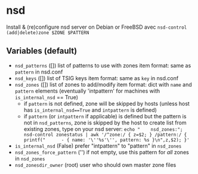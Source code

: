 # nsd

Install & (re)configure nsd server on Debian or FreeBSD
avec `nsd-control (add|delete)zone $ZONE $PATTERN`

## Variables (default)

* `nsd_patterns` ([])
  list of patterns to use with zones
  item format: same as `pattern` in nsd.conf
* `nsd_keys` ([])
  list of TSIG keys
  item format: same as `key` in nsd.conf
* `nsd_zones` ([])
  list of zones to add/modify
  item format: dict with `name` and `pattern` elements (eventually 'intpattern' for machines with `is_internal_nsd` == True)
  * if `pattern` is not defined, zone will be skipped by hosts (unless host has `is_internal_nsd==True` and `intpattern` is defined)
  * if `pattern` (or `intpattern` if applicable) is defined but the pattern is not in `nsd_patterns`, zone is skipped by the host
  to create list from existing zones, type on your nsd server:
    `echo "    nsd_zones:"; nsd-control zonestatus | awk '/^zone:/ { z=$2; } /pattern:/ { printf("      - { name: '\''%s'\'', pattern: %s }\n",z,$2); }'`
* `is_internal_nsd` (False)
  prefer "intpattern" to "pattern" in `nsd_zones`
* `nsd_zones_force_pattern` ('')
  if not empty, use this pattern for *all* zones in `nsd_zones`
* `nsd_zonesdir_owner` (root)
  user who should own master zone files
